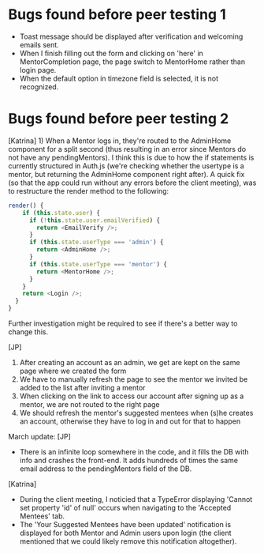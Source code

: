 # Bugs found before peer testing 1

- Toast message should be displayed after verification and welcoming emails sent.
- When I finish filling out the form and clicking on 'here' in MentorCompletion page, the page switch to MentorHome rather than login page.
- When the default option in timezone field is selected, it is not recognized.

# Bugs found before peer testing 2

[Katrina] 1) When a Mentor logs in, they're routed to the AdminHome component for a split second (thus resulting in an error since Mentors do not have any pendingMentors). I think this is due to how the if statements is currently structured in Auth.js (we're checking whether the usertype is a mentor, but returning the AdminHome component right after). A quick fix (so that the app could run without any errors before the client meeting), was to restructure the render method to the following:

```javascript
render() {
    if (this.state.user) {
      if (!this.state.user.emailVerified) {
        return <EmailVerify />;
      }
      if (this.state.userType === 'admin') {
        return <AdminHome />;
      }
      if (this.state.userType === 'mentor') {
        return <MentorHome />;
      }
    }
    return <Login />;
  }
}
```

Further investigation might be required to see if there's a better way to change this.

[JP]

1. After creating an account as an admin, we get are kept on the same page where we created the form
2. We have to manually refresh the page to see the mentor we invited be added to the list after inviting a mentor
3. When clicking on the link to access our account after signing up as a mentor, we are not routed to the right page
4. We should refresh the mentor's suggested mentees when (s)he creates an account, otherwise they have to log in and out for that to happen

March update:
[JP]

- There is an infinite loop somewhere in the code, and it fills the DB with info and crashes the front-end. It adds hundreds of times the same email address to the pendingMentors field of the DB.

[Katrina]

- During the client meeting, I noticied that a TypeError displaying 'Cannot set property 'id' of null' occurs when navigating to the 'Accepted Mentees' tab.
- The 'Your Suggested Mentees have been updated' notification is displayed for both Mentor and Admin users upon login (the client mentioned that we could likely remove this notification altogether).
